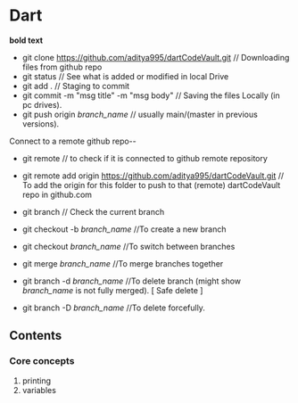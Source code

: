 # Dart
**bold text**
 - git clone https://github.com/aditya995/dartCodeVault.git     // Downloading files from github repo
 - git status   // See what is added or modified in local Drive
 - git add .    // Staging to commit
 - git commit -m "msg title" -m "msg body"  // Saving the files Locally (in pc drives).
 - git push origin *branch_name* // usually main/(master in previous versions).

Connect to a remote github repo--
 - git remote   // to check if it is connected to github remote repository
 - git remote add origin https://github.com/aditya995/dartCodeVault.git 
// To add the origin for this folder to push to that (remote) dartCodeVault repo in github.com

 - git branch   // Check the current branch
 - git checkout -b *branch_name*    //To create a new branch
 - git checkout *branch_name*   //To switch between branches
 - git merge *branch_name*  //To merge branches together
 - git branch -d *branch_name*  //To delete branch (might show *branch_name* is not fully merged). [ Safe delete ]
 - git branch -D *branch_name*  //To delete forcefully.
 
## Contents
 ### Core concepts
 1. printing
 2. variables
